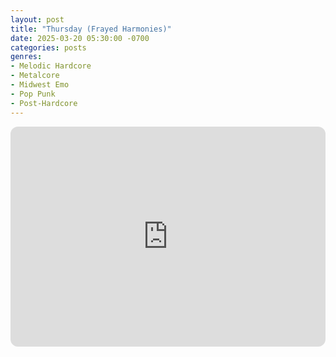```yaml
---
layout: post
title: "Thursday (Frayed Harmonies)"
date: 2025-03-20 05:30:00 -0700
categories: posts
genres:
- Melodic Hardcore
- Metalcore
- Midwest Emo
- Pop Punk
- Post-Hardcore
---
```

<iframe style="border-radius:12px" src="https://open.spotify.com/embed/playlist/2ue1uCtBREF0lCZ0w81hvB?utm_source=generator" width="100%" height="352" frameBorder="0" allowfullscreen="" allow="autoplay; clipboard-write; encrypted-media; fullscreen; picture-in-picture" loading="lazy"></iframe>